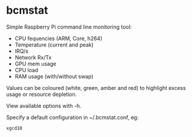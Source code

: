 bcmstat
=======

Simple Raspberry Pi command line monitoring tool:

* CPU fequencies (ARM, Core, h264)
* Temperature (current and peak)
* IRQ/s
* Network Rx/Tx
* GPU mem usage
* CPU load
* RAM usage (with/without swap)

Values can be coloured (white, green, amber and red) to highlight excess usage or resource depletion.

View available options with -h.

Specify a default configuration in ~/.bcmstat.conf, eg:
```
xgcd10
```

